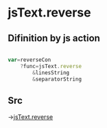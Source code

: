 # jsText.reverse

## Difinition by js action

```js.js

var=reverseCon
	?func=jsText.reverse
		&linesString
		&separatorString
```

## Src

->[jsText.reverse](https://github.com/puutaro/CommandClick/blob/master/app/src/main/java/com/puutaro/commandclick/fragment_lib/terminal_fragment/js_interface/text/JsText.kt#L37)


